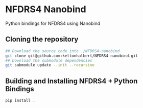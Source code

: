 # NFDRS4 Nanobind
Python bindings for NFDRS4 using Nanobind

## Cloning the repository
```bash
## Download the source code into ./NFDRS4-nanobind
git clone git@github.com:keltonhalbert/NFDRS4-nanobind.git
## Download the submodule dependencies
git submodule update --init --recursive
```

## Building and Installing NFDRS4 + Python Bindings 
```bash
pip install .
```
